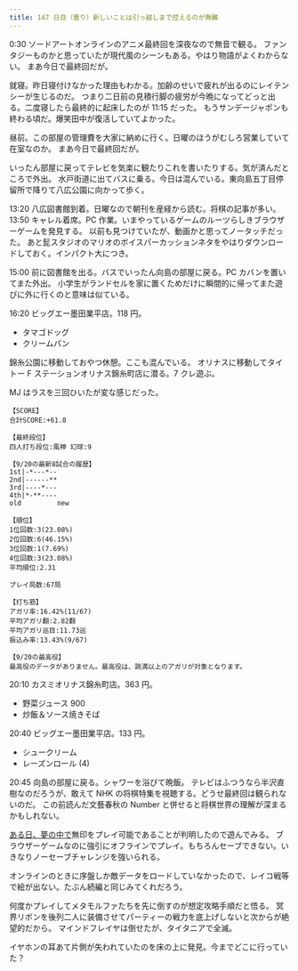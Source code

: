 ```yaml
---
title: 147 日目（曇り）新しいことは引っ越しまで控えるのが無難
---
```


0:30 ソードアートオンラインのアニメ最終回を深夜なので無音で観る。
ファンタジーものかと思っていたが現代風のシーンもある。やはり物語がよくわからない。
まあ今日で最終回だが。

就寝。昨日寝付けなかった理由もわかる。加齢のせいで疲れが出るのにレイテンシーが生じるのだ。
つまり二日前の見積行脚の疲労が今晩になってどっと出る。二度寝したら最終的に起床したのが 11:15 だった。
もうサンデージャポンも終わる頃だ。爆笑田中が復活していてよかった。

昼前。この部屋の管理費を大家に納めに行く。日曜のほうがむしろ営業していて在室なのか。
まあ今日で最終回だが。

いったん部屋に戻ってテレビを気楽に観たりこれを書いたりする。気が済んだところで外出。
水戸街道に出てバスに乗る。今日は混んでいる。東向島五丁目停留所で降りて八広公園に向かって歩く。

13:20 八広図書館到着。日曜なので朝刊を産経から読む。将棋の記事が多い。
13:50 キャレル着席。PC 作業。いまやっているゲームのルーツらしきブラウザーゲームを発見する。
以前も見つけていたが、動画かと思ってノータッチだった。
あと髭スタジオのマリオのボイスパーカッションネタをやはりダウンロードしておく。インパクト大につき。

15:00 前に図書館を出る。バスでいったん向島の部屋に戻る。PC カバンを置いてまた外出。
小学生がランドセルを家に置くためだけに瞬間的に帰ってまた遊びに外に行くのと意味は似ている。

16:20 ビッグエー墨田業平店。118 円。

* タマゴドッグ
* クリームパン

錦糸公園に移動しておやつ休憩。ここも混んでいる。
オリナスに移動してタイトー F ステーションオリナス錦糸町店に潜る。7 クレ遊ぶ。

MJ はラスを三回ひいたが変な感じだった。

```text
【SCORE】
合計SCORE:+61.8

【最終段位】
四人打ち段位:風神 幻球:9

【9/20の最新8試合の履歴】
1st|-*---*--
2nd|------**
3rd|----*---
4th|*-**----
old         new

【順位】
1位回数:3(23.08%)
2位回数:6(46.15%)
3位回数:1(7.69%)
4位回数:3(23.08%)
平均順位:2.31

プレイ局数:67局

【打ち筋】
アガリ率:16.42%(11/67)
平均アガリ翻:2.82翻
平均アガリ巡目:11.73巡
振込み率:13.43%(9/67)

【9/20の最高役】
最高役のデータがありません。最高役は、跳満以上のアガリが対象となります。
```

20:10 カスミオリナス錦糸町店。363 円。

* 野菜ジュース 900
* 炒飯＆ソース焼きそば

20:40 ビッグエー墨田業平店。133 円。

* シュークリーム
* レーズンロール (4)

20:45 向島の部屋に戻る。シャワーを浴びて晩飯。
テレビはふつうなら半沢直樹なのだろうが、敢えて NHK の将棋特集を視聴する。どうせ最終回は観られないのだ。
この前読んだ文藝春秋の Number と併せると将棋世界の理解が深まるかもしれない。

[ある日、夢の中で](https://plicy.net/GamePlay/60012)無印をプレイ可能であることが判明したので遊んでみる。
ブラウザーゲームなのに強引にオフラインでプレイ。もちろんセーブできない。いきなりノーセーブチャレンジを強いられる。

オンラインのときに序盤しか敵データをロードしていなかったので、レイコ戦等で絵が出ない。たぶん続編と同じみてくれだろう。

何度かプレイしてメタモルファたちを先に倒すのが想定攻略手順だと悟る。
冥界リボンを後列二人に装備させてパーティーの戦力を底上げしないと次からが絶望的だから。
マインドフレイヤは倒せたが、タイタニアで全滅。

イヤホンの耳あて片側が失われていたのを床の上に発見。今までどこに行っていた？
